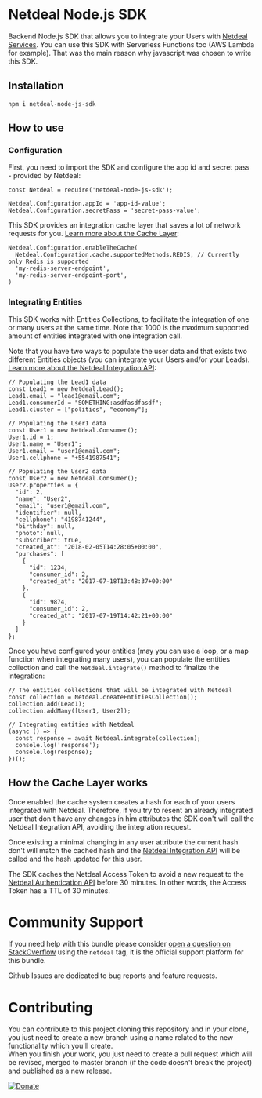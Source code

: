 # Netdeal Node.js SDK

Backend Node.js SDK that allows you to integrate your Users with [Netdeal Services](http://www.netdeal.com.br/). 
You can use this SDK with Serverless Functions too (AWS Lambda for example). 
That was the main reason why javascript was chosen to write this SDK.

## Installation

```
npm i netdeal-node-js-sdk
```

## How to use

### Configuration

First, you need to import the SDK and configure the app id and secret pass - provided by Netdeal:  

```JS
const Netdeal = require('netdeal-node-js-sdk');
    
Netdeal.Configuration.appId = 'app-id-value';
Netdeal.Configuration.secretPass = 'secret-pass-value';
```

This SDK provides an integration cache layer that saves a lot of network requests for you.
[Learn more about the Cache Layer](https://github.com/Maykonn/netdeal-node-js-sdk#how-the-cache-layer-works): 

```JS
Netdeal.Configuration.enableTheCache(
  Netdeal.Configuration.cache.supportedMethods.REDIS, // Currently only Redis is supported 
  'my-redis-server-endpoint',
  'my-redis-server-endpoint-port',
)
```

### Integrating Entities

This SDK works with Entities Collections, to facilitate the integration of one or many users at the same time. 
Note that 1000 is the maximum supported amount of entities integrated with one integration call.
  
Note that you have two ways to populate the user data and that exists two different Entities objects (you can integrate
your Users and/or your Leads). [Learn more about the Netdeal Integration API](http://www.netdeal.com.br/documentation/#data-integration):

```JS
// Populating the Lead1 data
const Lead1 = new Netdeal.Lead();
Lead1.email = "lead1@email.com";
Lead1.consumerId = "SOMETHING:asdfasdfasdf";
Lead1.cluster = ["politics", "economy"];
  
// Populating the User1 data
const User1 = new Netdeal.Consumer();
User1.id = 1;
User1.name = "User1";
User1.email = "user1@email.com";
User1.cellphone = "+5541987541";
  
// Populating the User2 data
const User2 = new Netdeal.Consumer();
User2.properties = {
  "id": 2,
  "name": "User2",
  "email": "user1@email.com",
  "identifier": null,
  "cellphone": "4198741244",
  "birthday": null,
  "photo": null,
  "subscriber": true,
  "created_at": "2018-02-05T14:28:05+00:00",
  "purchases": [
    {
      "id": 1234,
      "consumer_id": 2,
      "created_at": "2017-07-18T13:48:37+00:00"
    },
    {
      "id": 9874,
      "consumer_id": 2,
      "created_at": "2017-07-19T14:42:21+00:00"
    }
  ]
};
```

Once you have configured your entities (may you can use a loop, or a map function when integrating many users), you can populate 
the entities collection and call the `Netdeal.integrate()` method to finalize the integration:

```JS
// The entities collections that will be integrated with Netdeal
const collection = Netdeal.createEntitiesCollection();
collection.add(Lead1);
collection.addMany([User1, User2]);
  
// Integrating entities with Netdeal
(async () => {
  const response = await Netdeal.integrate(collection);
  console.log('response');
  console.log(response);
})();
```

## How the Cache Layer works

Once enabled the cache system creates a hash for each of your users integrated with Netdeal. 
Therefore, if you try to resent an already integrated user that don't have any changes in him attributes the SDK don't 
will call the Netdeal Integration API, avoiding the integration request. 
  
Once existing a minimal changing in any user attribute the current hash don't will match the cached hash and the 
[Netdeal Integration API](http://www.netdeal.com.br/documentation/#data-integration) will be called and the hash updated for this user.
   
The SDK caches the Netdeal Access Token to avoid a new request to the [Netdeal Authentication API](http://www.netdeal.com.br/documentation/#authentication) 
before 30 minutes. In other words, the Access Token has a TTL of 30 minutes. 

# Community Support

If you need help with this bundle please consider [open a question on StackOverflow](https://stackoverflow.com/questions/ask)
using the `netdeal` tag, it is the official support platform for this bundle.

Github Issues are dedicated to bug reports and feature requests.

# Contributing

You can contribute to this project cloning this repository and in your clone, you just need to create a new branch using a 
name related to the new functionality which you'll create.  
When you finish your work, you just need to create a pull request which will be revised, merged to master branch (if the code 
doesn't break the project) and published as a new release.

<a href="https://www.paypal.com/cgi-bin/webscr?cmd=_donations&business=N72BSYR3XE3LS&item_name=Through+your+donation,+I+can+keep+an+active+support+and+improvements+to+this+tool.+Or+may+you+want+to+thanks+me+%3A%29&currency_code=BRL&source=url
" target="_blank"><img alt="Donate" border="0" src="https://www.paypalobjects.com/en_US/i/btn/btn_donateCC_LG.gif" /></a>
